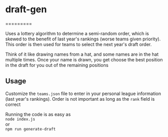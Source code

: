 # draft-gen
=========

Uses a lottery algorithm to determine a semi-random order, which is skewed to the benefit of last year's rankings (worse teams given priority). This order is then used for teams to select the next year's draft order.

Think of it like drawing names from a hat, and some names are in the hat multiple times. Once your name is drawn, you get choose the best position in the draft for you out of the remaining positions


## Usage

Customize the `teams.json` file to enter in your personal league information (last year's rankings). Order is not important as long as the `rank` field is correct

Running the code is as easy as  
```node index.js```  
or  
```npm run generate-draft```
